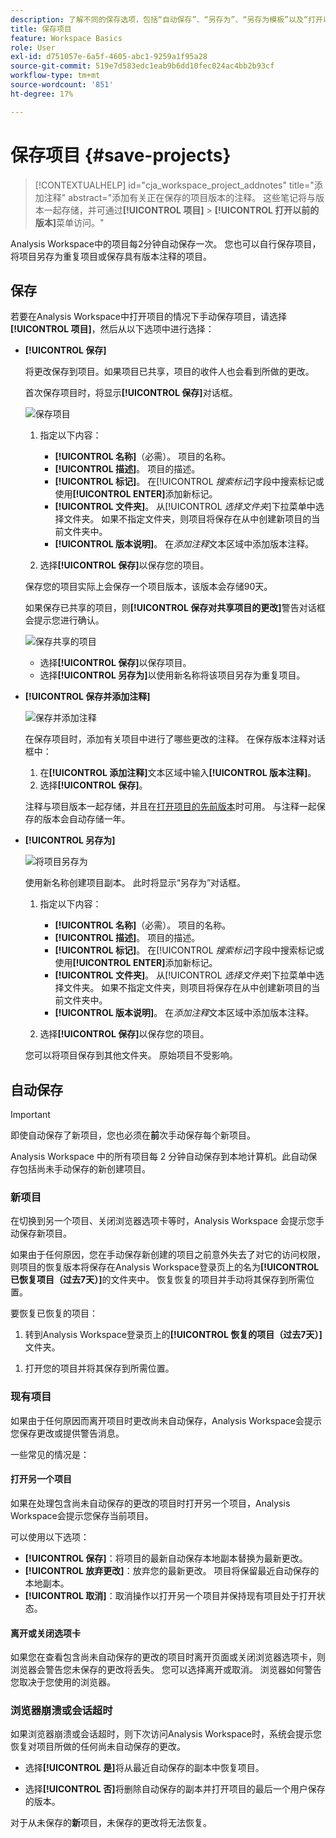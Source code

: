 ```yaml
---
description: 了解不同的保存选项，包括“自动保存”、“另存为”、“另存为模板”以及“打开以前的版本”。
title: 保存项目
feature: Workspace Basics
role: User
exl-id: d751057e-6a5f-4605-abc1-9259a1f95a28
source-git-commit: 519e7d583edc1eab9b6dd10fec024ac4bb2b93cf
workflow-type: tm+mt
source-wordcount: '851'
ht-degree: 17%

---
```


# 保存项目 {#save-projects}

<!-- markdownlint-disable MD034 -->

>[!CONTEXTUALHELP]
>id="cja_workspace_project_addnotes"
>title="添加注释"
>abstract="添加有关正在保存的项目版本的注释。 这些笔记将与版本一起存储，并可通过&#x200B;**[!UICONTROL 项目]** > **[!UICONTROL 打开以前的版本]**&#x200B;菜单访问。"

<!-- markdownlint-enable MD034 -->


Analysis Workspace中的项目每2分钟自动保存一次。 您也可以自行保存项目，将项目另存为重复项目或保存具有版本注释的项目。

## 保存

若要在Analysis Workspace中打开项目的情况下手动保存项目，请选择&#x200B;**[!UICONTROL 项目]**，然后从以下选项中进行选择：

* **[!UICONTROL 保存]**

  将更改保存到项目。如果项目已共享，项目的收件人也会看到所做的更改。

  首次保存项目时，将显示&#x200B;**[!UICONTROL 保存]**&#x200B;对话框。

  ![保存项目](assets/save-project.png)

   1. 指定以下内容：

      * **[!UICONTROL 名称]**（必需）。 项目的名称。
      * **[!UICONTROL 描述]**。 项目的描述。
      * **[!UICONTROL 标记]**。 在&#x200B;[!UICONTROL *搜索标记*]&#x200B;字段中搜索标记或使用&#x200B;**[!UICONTROL ENTER]**&#x200B;添加新标记。
      * **[!UICONTROL 文件夹]**。 从&#x200B;[!UICONTROL *选择文件夹*]&#x200B;下拉菜单中选择文件夹。 如果不指定文件夹，则项目将保存在从中创建新项目的当前文件夹中。
      * **[!UICONTROL 版本说明]**。 在&#x200B;*添加注释*&#x200B;文本区域中添加版本注释。

   1. 选择&#x200B;**[!UICONTROL 保存]**&#x200B;以保存您的项目。

  保存您的项目实际上会保存一个项目版本，该版本会存储90天。

  如果保存已共享的项目，则&#x200B;**[!UICONTROL 保存对共享项目的更改]**&#x200B;警告对话框会提示您进行确认。

  ![保存共享的项目](assets/save-project-shared.png)

   * 选择&#x200B;**[!UICONTROL 保存]**&#x200B;以保存项目。
   * 选择&#x200B;**[!UICONTROL 另存为]**&#x200B;以使用新名称将该项目另存为重复项目。


* **[!UICONTROL 保存并添加注释]**

  ![保存并添加注释](assets/save-version-notes.png)

  在保存项目时，添加有关项目中进行了哪些更改的注释。 在保存版本注释对话框中：

   1. 在&#x200B;**[!UICONTROL 添加注释]**&#x200B;文本区域中输入&#x200B;**[!UICONTROL 版本注释]**。
   1. 选择&#x200B;**[!UICONTROL 保存]**。

  注释与项目版本一起存储，并且在[打开项目的先前版本](open-projects.md#open-previous-version)时可用。 与注释一起保存的版本会自动存储一年。

* **[!UICONTROL 另存为]**

  ![将项目另存为](assets/save-project-as.png)

  使用新名称创建项目副本。 此时将显示“另存为”对话框。

   1. 指定以下内容：

      * **[!UICONTROL 名称]**（必需）。 项目的名称。
      * **[!UICONTROL 描述]**。 项目的描述。
      * **[!UICONTROL 标记]**。 在&#x200B;[!UICONTROL *搜索标记*]&#x200B;字段中搜索标记或使用&#x200B;**[!UICONTROL ENTER]**&#x200B;添加新标记。
      * **[!UICONTROL 文件夹]**。 从&#x200B;[!UICONTROL *选择文件夹*]&#x200B;下拉菜单中选择文件夹。 如果不指定文件夹，则项目将保存在从中创建新项目的当前文件夹中。
      * **[!UICONTROL 版本说明]**。 在&#x200B;*添加注释*&#x200B;文本区域中添加版本注释。

   1. 选择&#x200B;**[!UICONTROL 保存]**&#x200B;以保存您的项目。

  您可以将项目保存到其他文件夹。 原始项目不受影响。


<!-- Cannot find this option in CJA 
| **[!UICONTROL Save as template]** | Save your project as a [custom template](https://experienceleague.adobe.com/docs/analytics/analyze/analysis-workspace/build-workspace-project/starter-projects.html) that becomes available to your organization under **[!UICONTROL Project > New]** | 
-->

## 自动保存


>[!IMPORTANT]
>
>即使自动保存了新项目，您也必须在&#x200B;**前**&#x200B;次手动保存每个新项目。
>

Analysis Workspace 中的所有项目每 2 分钟自动保存到本地计算机。此自动保存包括尚未手动保存的新创建项目。

### 新项目

在切换到另一个项目、关闭浏览器选项卡等时，Analysis Workspace 会提示您手动保存新项目。

如果由于任何原因，您在手动保存新创建的项目之前意外失去了对它的访问权限，则项目的恢复版本将保存在Analysis Workspace登录页上的名为&#x200B;**[!UICONTROL 已恢复项目（过去7天）]**&#x200B;的文件夹中。 恢复恢复的项目并手动将其保存到所需位置。

要恢复已恢复的项目：

1. 转到Analysis Workspace登录页上的&#x200B;**[!UICONTROL 恢复的项目（过去7天）]**&#x200B;文件夹。

<!-- 
     ![The list of folders highlighting the Recovered Project folder.](assets/recovered-folder.png)
  -->

1. 打开您的项目并将其保存到所需位置。


### 现有项目

如果由于任何原因而离开项目时更改尚未自动保存，Analysis Workspace会提示您保存更改或提供警告消息。


一些常见的情况是：

#### 打开另一个项目

如果在处理包含尚未自动保存的更改的项目时打开另一个项目，Analysis Workspace会提示您保存当前项目。

可以使用以下选项：

* **[!UICONTROL 保存]**：将项目的最新自动保存本地副本替换为最新更改。
* **[!UICONTROL 放弃更改]**：放弃您的最新更改。 项目将保留最近自动保存的本地副本。
* **[!UICONTROL 取消]**：取消操作以打开另一个项目并保持现有项目处于打开状态。

<!-- ![Click Save to save changes to a project.](assets/existing-save.png) -->

#### 离开或关闭选项卡

如果您在查看包含尚未自动保存的更改的项目时离开页面或关闭浏览器选项卡，则浏览器会警告您未保存的更改将丢失。 您可以选择离开或取消。 浏览器如何警告您取决于您使用的浏览器。


### 浏览器崩溃或会话超时

如果浏览器崩溃或会话超时，则下次访问Analysis Workspace时，系统会提示您恢复对项目所做的任何尚未自动保存的更改。

* 选择&#x200B;**[!UICONTROL 是]**&#x200B;将从最近自动保存的副本中恢复项目。

* 选择&#x200B;**[!UICONTROL 否]**&#x200B;将删除自动保存的副本并打开项目的最后一个用户保存的版本。

<!--![The Project Recovery dialog box.](assets/project-recovery.png)-->



对于从未保存的&#x200B;**新**&#x200B;项目，未保存的更改将无法恢复。


<!-- Shouldn't this belong to another page?  Moved it to a new open projects page


## Open previously saved version

To open a previously saved version of a project:

1. Select **[!UICONTROL Open previous version]** from the **[!UICONTROL Project]** menu.

   ![The Previously saved project versions list and options to show All versions or Only versions with notes.](assets/open-previously-saved.png)

1. Review the list of previous versions available. You can switch between **[!UICONTROL All versions]** and **[!UICONTROL Only versions with notes]**.

   For each version, the list shows a timestamp
   [!UICONTROL Timestamp] and [!UICONTROL Editor] are shown, in addition to [!UICONTROL Notes] if they were added when the [!UICONTROL Editor] saved. Versions without notes are stored for 90 days; versions with notes are stored for 1 year.
1. Select a previous version and click **[!UICONTROL Load]**.
   The previous version then loads with a notification. The previous version does not become the current saved version of your project until you click **[!UICONTROL Save]**. If you navigate away from the loaded version, when you return, you will see the last saved version of the project.

-->
